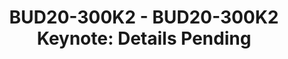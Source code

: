 ---
categories:
- BUD20
image:
  featured: 'true'
  path: https://static.linaro.org/connect/bud20/images/BUD20-300K2.png
session_id: BUD20-300K2
session_speakers: []
session_track: Keynote
tag: session
tags: Keynote
title: 'BUD20-300K2 - BUD20-300K2 Keynote: Details Pending'
---